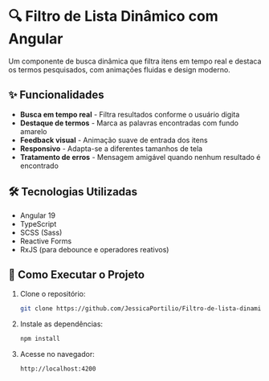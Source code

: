 # 🔍 Filtro de Lista Dinâmico com Angular

Um componente de busca dinâmica que filtra itens em tempo real e destaca os termos pesquisados, com animações fluidas e design moderno.

## ✨ Funcionalidades

- **Busca em tempo real** - Filtra resultados conforme o usuário digita
- **Destaque de termos** - Marca as palavras encontradas com fundo amarelo
- **Feedback visual** - Animação suave de entrada dos itens
- **Responsivo** - Adapta-se a diferentes tamanhos de tela
- **Tratamento de erros** - Mensagem amigável quando nenhum resultado é encontrado

## 🛠️ Tecnologias Utilizadas

- Angular 19
- TypeScript
- SCSS (Sass)
- Reactive Forms
- RxJS (para debounce e operadores reativos)

## 🚀 Como Executar o Projeto

1. Clone o repositório:
   ```bash
   git clone https://github.com/JessicaPortilio/Filtro-de-lista-dinamico.git
   ```
2. Instale as dependências:
   ```bash
   npm install
   ```
3. Acesse no navegador:
    ```bash
   http://localhost:4200
   ```
